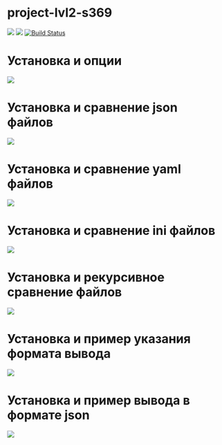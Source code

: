 # project-lvl2-s369
<a href="https://codeclimate.com/github/svyborov/project-lvl2-s369/maintainability"><img src="https://api.codeclimate.com/v1/badges/6d3b839b200ee547837b/maintainability" /></a>
<a href="https://codeclimate.com/github/svyborov/project-lvl2-s369/test_coverage"><img src="https://api.codeclimate.com/v1/badges/6d3b839b200ee547837b/test_coverage" /></a>
[![Build Status](https://travis-ci.org/svyborov/project-lvl2-s369.svg?branch=master)](https://travis-ci.org/svyborov/project-lvl2-s369)

# Установка и опции
<a href="https://asciinema.org/a/4cBK4RTXnXnayjZBJPa9P07w0" target="_blank"><img src="https://asciinema.org/a/4cBK4RTXnXnayjZBJPa9P07w0.svg" /></a>

# Установка и сравнение json файлов
<a href="https://asciinema.org/a/DG7eRpvSvahK1nMhtbV958e9s" target="_blank"><img src="https://asciinema.org/a/DG7eRpvSvahK1nMhtbV958e9s.svg" /></a>

# Установка и сравнение yaml файлов
<a href="https://asciinema.org/a/qCS4BZr5qDzOHCcWsVo982PqY" target="_blank"><img src="https://asciinema.org/a/qCS4BZr5qDzOHCcWsVo982PqY.svg" /></a>

# Установка и сравнение ini файлов
<a href="https://asciinema.org/a/cj8UF7JiYgfVL11n6y7cKV9iv" target="_blank"><img src="https://asciinema.org/a/cj8UF7JiYgfVL11n6y7cKV9iv.svg" /></a>

# Установка и рекурсивное сравнение файлов
<a href="https://asciinema.org/a/ijq4Q0LQzZkBAJ9Sy7uGWNYUA" target="_blank"><img src="https://asciinema.org/a/ijq4Q0LQzZkBAJ9Sy7uGWNYUA.svg" /></a>

# Установка и пример указания формата вывода
<a href="https://asciinema.org/a/OSA7PhJzbJMl9cVweV1I8KILi" target="_blank"><img src="https://asciinema.org/a/OSA7PhJzbJMl9cVweV1I8KILi.svg" /></a>

# Установка и пример вывода в формате json
<a href="https://asciinema.org/a/P9gNnohUjlIxGIsduO4ajFO3l" target="_blank"><img src="https://asciinema.org/a/P9gNnohUjlIxGIsduO4ajFO3l.svg" /></a>
